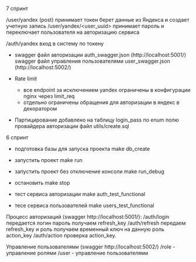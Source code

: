 7 спринт

/user/yandex (post) принимает токен берет данные из Яндекса и создает учетную запись
/user/yandex/<user_uuid> принимает пароль и переключает пользователя на авторизацию сервиса

/auth/yandex вход в систему по токену
* swagger файл авторизации auth_swagger.json (http://localhost:5001/)
  swagger файл управления пользователями user_swagger.json (http://localhost:5002/)

* Rate limit
  * все endpoint за исключением yandex ограничены в конфигурации nginx через limit_req
  * отдельно ограничены обращения для авторизации в яндекс в декоратором

* Партицирование добавлено на таблицу login_pass по enum полю провайдера авторизации
  файл utils/create.sql

6 спринт
* подготовка базы для запуска проекта make db_create
* запустить проект make run
* запустить проект без отключение консоли make run_debug
* остановить make stop

* тест сервиса авторизации make auth_test_functional
* тесе сервиса пользователей make users_test_functional


Процесс авторизаций (swagger http://localhost:5001/):
/auth/login  передается логин пароль получаем refresh_key
/auth/refresh передаем refresh_key и роль получаем временный ключ на данную роль action_key
/auth/action проверка action_key.


Управление пользователями (swagger http://localhost:5002/)
/role - управление ролями
/user - управление пользователями
